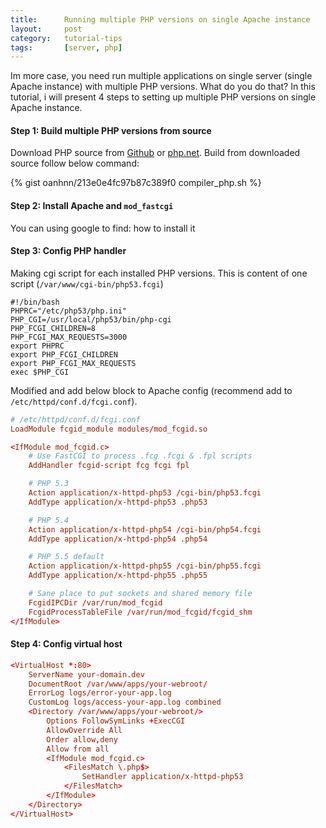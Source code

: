```yaml
---
title:      Running multiple PHP versions on single Apache instance
layout:     post
category:   tutorial-tips
tags:       [server, php]
---
```


Im more case, you need run multiple applications on single server (single Apache instance) with multiple PHP versions.
What do you do that? In this tutorial, i will present 4 steps to setting up multiple PHP versions on single Apache instance.

<!--more-->

#### Step 1: Build multiple PHP versions from source
Download PHP source from [Github](https://github.com/php/php-src) or [php.net](http://php.net/downloads.php).
Build from downloaded source follow below command:

{% gist oanhnn/213e0e4fc97b87c389f0 compiler_php.sh %}

#### Step 2: Install Apache and `mod_fastcgi`
You can using google to find: how to install it

#### Step 3: Config PHP handler
Making cgi script for each installed PHP versions. This is content of one script (`/var/www/cgi-bin/php53.fcgi`)

```shell
#!/bin/bash
PHPRC="/etc/php53/php.ini"
PHP_CGI=/usr/local/php53/bin/php-cgi
PHP_FCGI_CHILDREN=8
PHP_FCGI_MAX_REQUESTS=3000
export PHPRC
export PHP_FCGI_CHILDREN
export PHP_FCGI_MAX_REQUESTS
exec $PHP_CGI
```

Modified and add below block to Apache config (recommend add to `/etc/httpd/conf.d/fcgi.conf`).

```conf
# /etc/httpd/conf.d/fcgi.conf
LoadModule fcgid_module modules/mod_fcgid.so

<IfModule mod_fcgid.c>
    # Use FastCGI to process .fcg .fcgi & .fpl scripts
    AddHandler fcgid-script fcg fcgi fpl

    # PHP 5.3
    Action application/x-httpd-php53 /cgi-bin/php53.fcgi
    AddType application/x-httpd-php53 .php53

    # PHP 5.4
    Action application/x-httpd-php54 /cgi-bin/php54.fcgi
    AddType application/x-httpd-php54 .php54

    # PHP 5.5 default
    Action application/x-httpd-php55 /cgi-bin/php55.fcgi
    AddType application/x-httpd-php55 .php55

    # Sane place to put sockets and shared memory file
    FcgidIPCDir /var/run/mod_fcgid
    FcgidProcessTableFile /var/run/mod_fcgid/fcgid_shm
</IfModule>
```

#### Step 4: Config virtual host

```conf
<VirtualHost *:80>
    ServerName your-domain.dev
    DocumentRoot /var/www/apps/your-webroot/
    ErrorLog logs/error-your-app.log
    CustomLog logs/access-your-app.log combined
    <Directory /var/www/apps/your-webroot/>
        Options FollowSymLinks +ExecCGI
        AllowOverride All
        Order allow,deny
        Allow from all
        <IfModule mod_fcgid.c>
            <FilesMatch \.php$>
                SetHandler application/x-httpd-php53
            </FilesMatch>
        </IfModule>
    </Directory>
</VirtualHost>
```
